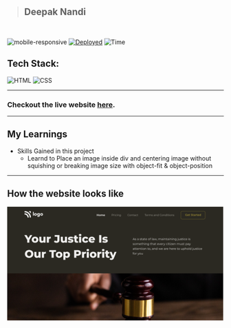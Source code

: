 

> ## Deepak Nandi

<br/>

![mobile-responsive](https://img.shields.io/badge/Mobile%20Responsive-No-red)
[![Deployed](https://img.shields.io/badge/Deployed-Yes-green)](#)
![Time](https://img.shields.io/badge/Time%20Taken-3hrs-green)

## Tech Stack:

![HTML](https://img.shields.io/badge/html-3670A0?style=for-the-badge&logo=html5&logoColor=white)
![CSS](https://img.shields.io/badge/CSS-%234ea94b.svg?style=for-the-badge&logo=css3&logoColor=white)

---

### Checkout the live website [here](https://project03-justice.netlify.app/).

---

## My Learnings

-   Skills Gained in this project
    -   Learnd to Place an image inside div and centering image without squishing or breaking image size with object-fit & object-position


---

## How the website looks like

![Desktop](./thumbnail.png)
